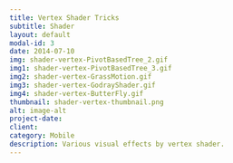 ```yaml
---
title: Vertex Shader Tricks
subtitle: Shader
layout: default
modal-id: 3
date: 2014-07-10
img: shader-vertex-PivotBasedTree_2.gif
img1: shader-vertex-PivotBasedTree_3.gif
img2: shader-vertex-GrassMotion.gif
img3: shader-vertex-GodrayShader.gif
img4: shader-vertex-ButterFly.gif
thumbnail: shader-vertex-thumbnail.png
alt: image-alt
project-date: 
client: 
category: Mobile
description: Various visual effects by vertex shader.
---
```

